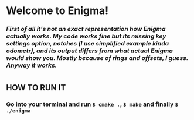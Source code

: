 # **Welcome to Enigma!**

### *First of all it's not an exact representation how Enigma actually works. My code works fine but its missing key settings option, notches (I use simplified example kinda odometr), and its output differs from what actual Enigma would show you. Mostly because of rings and offsets, I guess. Anyway it works.*

#
## **HOW TO RUN IT**
### Go into your terminal and run `$ cmake .`, `$ make` and finally `$ ./enigma`

